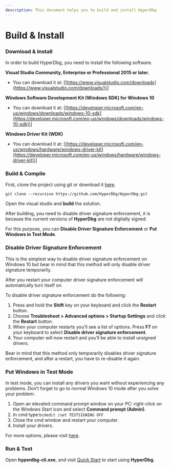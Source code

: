 ```yaml
---
description: This document helps you to build and install HyperDbg
---
```


# Build & Install

### Download & Install

In order to build HyperDbg, you need to install the following software.

**Visual Studio Community, Enterprise or Professional 2015 or later.**

* You can download it at: \[[https://www.visualstudio.com/downloads](https://www.visualstudio.com/downloads/)\]

**Windows Software Development Kit \(Windows SDK\) for Windows 10**

*  You can download it at: \[[https://developer.microsoft.com/en-us/windows/downloads/windows-10-sdk](https://developer.microsoft.com/en-us/windows/downloads/windows-10-sdk)\]

**Windows Driver Kit \(WDK\)** 

* You can download it at: \[[https://developer.microsoft.com/en-us/windows/hardware/windows-driver-kit](https://developer.microsoft.com/en-us/windows/hardware/windows-driver-kit)\]

### Build & Compile

First, clone the project using git or download it [here](https://github.com/HyperDbg/HyperDbg/archive/master.zip).

```
git clone --recursive https://github.com/HyperDbg/HyperDbg.git
```

Open the visual studio and **build** the solution.

After building, you need to disable driver signature enforcement, it is because the current versions of **HyperDbg** are not digitally signed.

For this purpose, you can **Disable Driver Signature Enforcement** or **Put Windows in Test Mode**.

### Disable Driver Signature Enforcement

This is the simplest way to disable driver signature enforcement on Windows 10 but bear in mind that this method will only disable driver signature temporarily.

After you restart your computer driver signature enforcement will automatically turn itself on.

To disable driver signature enforcement do the following:

1. Press and hold the **Shift** key on your keyboard and click the **Restart** button. 
2. Choose **Troubleshoot &gt; Advanced options &gt; Startup Settings** and click the **Restart** button.
3. When your computer restarts you’ll see a list of options. Press **F7** on your keyboard to select **Disable driver signature enforcement**.
4. Your computer will now restart and you’ll be able to install unsigned drivers.

Bear in mind that this method only temporarily disables driver signature enforcement, and after a restart, you have to re-disable it again.

### Put Windows in Test Mode

In test mode, you can install any drivers you want without experiencing any problems. Don’t forget to go to normal Windows 10 mode after you solve your problem:

1. Open an elevated command prompt window on your PC: right-click on the Windows Start icon and select **Command prompt \(Admin\)**.
2. In cmd type:`bcdedit /set TESTSIGNING OFF`
3. Close the cmd window and restart your computer.
4. Install your drivers.

For more options, please visit [here](https://windowsreport.com/driver-signature-enforcement-windows-10/).

### Run & Test

Open **hyperdbg-cli.exe**, and visit [Quick Start](https://docs.hyperdbg.com/getting-started/quick-start) to start using **HyperDbg**.



